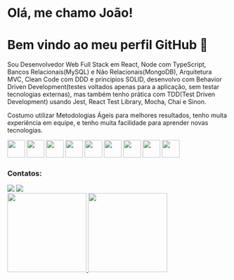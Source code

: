 # Olá, me chamo João! 
# Bem vindo ao meu perfil GitHub 👋
<p>Sou Desenvolvedor Web Full Stack em React, Node com TypeScript, Bancos Relacionais(MySQL) e Não Relacionais(MongoDB), Arquitetura MVC, Clean Code com DDD e principios SOLID, desenvolvo com Behavior Driven Development(testes voltados apenas para a aplicação, sem testar tecnologias externas), mas também tenho prática com TDD(Test Driven Development) usando Jest, React Test Library, Mocha, Chai e Sinon.</p>
<p>Costumo utilizar Metodologias Ágeis para melhores resultados, tenho muita experiência em equipe, e tenho muita facilidade para aprender novas tecnologias. </p>

<div>
  <img src="https://cdn.jsdelivr.net/gh/devicons/devicon/icons/react/react-original.svg" width="40" height="40"/>
  <img src="https://cdn.jsdelivr.net/gh/devicons/devicon/icons/javascript/javascript-original.svg"  width="40" height="40"/>
  <img src="https://cdn.jsdelivr.net/gh/devicons/devicon/icons/css3/css3-original.svg" width="40" height="40"/>
  <img src="https://cdn.jsdelivr.net/gh/devicons/devicon/icons/redux/redux-original.svg" width="40" height="40"/>
  <img src="https://cdn.jsdelivr.net/gh/devicons/devicon/icons/nodejs/nodejs-original.svg" width="40" height="40"/>
  <img src="https://cdn.jsdelivr.net/gh/devicons/devicon/icons/typescript/typescript-original.svg" width="40" height="40"/>
  <img src="https://cdn.jsdelivr.net/gh/devicons/devicon/icons/jest/jest-plain.svg" width="40" height="40"/>
  <img src="https://cdn.jsdelivr.net/gh/devicons/devicon/icons/mongodb/mongodb-original-wordmark.svg" width="40" height="40"/>
  <img src="https://cdn.jsdelivr.net/gh/devicons/devicon/icons/mysql/mysql-original-wordmark.svg" width="40" height="40"/>
          
          
</div>
<h3>Contatos:</h3>
<div>
<a href = "joaogallop@gmail.com"><img src="https://img.shields.io/badge/Gmail-D14836?style=for-the-badge&logo=gmail&logoColor=white" target="_blank"></a>
<a href="https://www.linkedin.com/in/jo%C3%A3o-gallo-19a51622a/" target="_blank"><img src="https://img.shields.io/badge/-LinkedIn-%230077B5?style=for-the-badge&logo=linkedin&logoColor=white" target="_blank"></a>   
</div>
<div>
<a href="https://github.com/joao-gallo">
<img height="180em" src="https://github-readme-stats.vercel.app/api/top-langs/?username=joao-gallo&layout=compact&langs_count=7&theme=dracula" />
<img height="180em" src="https://github-readme-stats.vercel.app/api?username=joao-gallo&show_icons=true&theme=dracula&include_all_commits=true&count_private=true" />
</div>
